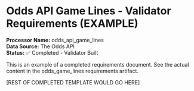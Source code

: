 # Odds API Game Lines - Validator Requirements (EXAMPLE)

**Processor Name:** odds_api_game_lines  
**Data Source:** The Odds API  
**Status:** ✅ Completed - Validator Built

This is an example of a completed requirements document.
See the actual content in the odds_game_lines requirements artifact.

[REST OF COMPLETED TEMPLATE WOULD GO HERE]
